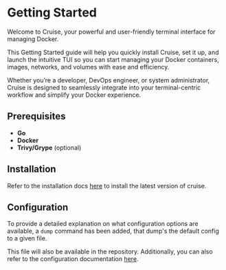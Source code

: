 # Getting Started

Welcome to Cruise, your powerful and user-friendly terminal interface for managing Docker. 

This Getting Started guide will help you quickly install Cruise, set it up, and launch the intuitive TUI so you can start managing your 
Docker containers, images, networks, and volumes with ease and efficiency. 

Whether you’re a developer, DevOps engineer, or system administrator, Cruise is designed to seamlessly integrate into your terminal-centric workflow and simplify 
your Docker experience.

## Prerequisites

- **Go** 
- **Docker**
- **Trivy/Grype** (optional)

## Installation

Refer to the installation docs [here](/docs/install) to install the latest version of cruise.

## Configuration

To provide a detailed explanation on what configuration options are available, a `dump` command has been added, that dump's 
the default config to a given file. 

This file will also be available in the repository. Additionally, you can also refer to
the configuration documentation [here](/docs/config/).
